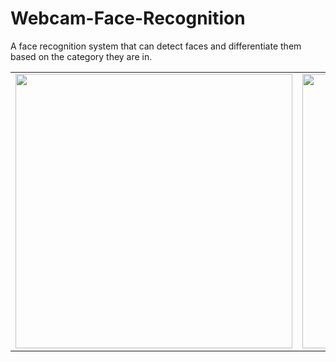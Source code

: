 # Webcam-Face-Recognition
A face recognition system that can detect faces and differentiate them based on the category they are in.

<table>
  <tr>
    <td> <img height="439" width="443" src="https://user-images.githubusercontent.com/111835151/186472477-1ecfb7c2-28f5-4b4e-ae55-3345ca214159.gif"></td>
    <td> <img height="439" width="443" src="https://user-images.githubusercontent.com/111835151/186472537-2db71ca4-45fe-4e7b-ad89-489f2cbcc5bd.gif"></td>
  </tr>
</table>

